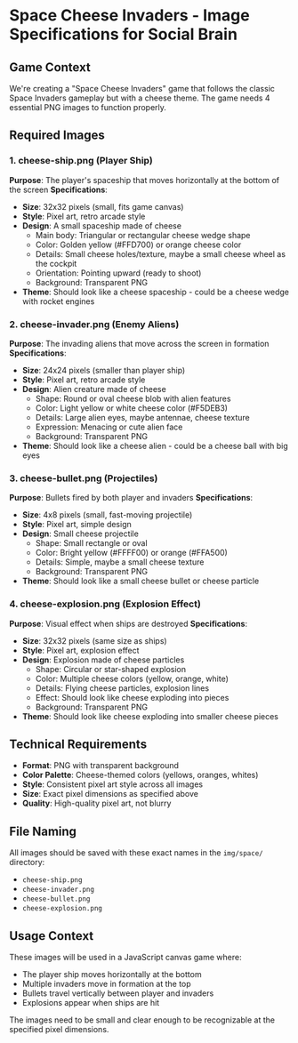 # Space Cheese Invaders - Image Specifications for Social Brain

## Game Context
We're creating a "Space Cheese Invaders" game that follows the classic Space Invaders gameplay but with a cheese theme. The game needs 4 essential PNG images to function properly.

## Required Images

### 1. cheese-ship.png (Player Ship)
**Purpose**: The player's spaceship that moves horizontally at the bottom of the screen
**Specifications**:
- **Size**: 32x32 pixels (small, fits game canvas)
- **Style**: Pixel art, retro arcade style
- **Design**: A small spaceship made of cheese
  - Main body: Triangular or rectangular cheese wedge shape
  - Color: Golden yellow (#FFD700) or orange cheese color
  - Details: Small cheese holes/texture, maybe a small cheese wheel as the cockpit
  - Orientation: Pointing upward (ready to shoot)
  - Background: Transparent PNG
- **Theme**: Should look like a cheese spaceship - could be a cheese wedge with rocket engines

### 2. cheese-invader.png (Enemy Aliens)
**Purpose**: The invading aliens that move across the screen in formation
**Specifications**:
- **Size**: 24x24 pixels (smaller than player ship)
- **Style**: Pixel art, retro arcade style
- **Design**: Alien creature made of cheese
  - Shape: Round or oval cheese blob with alien features
  - Color: Light yellow or white cheese color (#F5DEB3)
  - Details: Large alien eyes, maybe antennae, cheese texture
  - Expression: Menacing or cute alien face
  - Background: Transparent PNG
- **Theme**: Should look like a cheese alien - could be a cheese ball with big eyes

### 3. cheese-bullet.png (Projectiles)
**Purpose**: Bullets fired by both player and invaders
**Specifications**:
- **Size**: 4x8 pixels (small, fast-moving projectile)
- **Style**: Pixel art, simple design
- **Design**: Small cheese projectile
  - Shape: Small rectangle or oval
  - Color: Bright yellow (#FFFF00) or orange (#FFA500)
  - Details: Simple, maybe a small cheese texture
  - Background: Transparent PNG
- **Theme**: Should look like a small cheese bullet or cheese particle

### 4. cheese-explosion.png (Explosion Effect)
**Purpose**: Visual effect when ships are destroyed
**Specifications**:
- **Size**: 32x32 pixels (same size as ships)
- **Style**: Pixel art, explosion effect
- **Design**: Explosion made of cheese particles
  - Shape: Circular or star-shaped explosion
  - Color: Multiple cheese colors (yellow, orange, white)
  - Details: Flying cheese particles, explosion lines
  - Effect: Should look like cheese exploding into pieces
  - Background: Transparent PNG
- **Theme**: Should look like cheese exploding into smaller cheese pieces

## Technical Requirements
- **Format**: PNG with transparent background
- **Color Palette**: Cheese-themed colors (yellows, oranges, whites)
- **Style**: Consistent pixel art style across all images
- **Size**: Exact pixel dimensions as specified above
- **Quality**: High-quality pixel art, not blurry

## File Naming
All images should be saved with these exact names in the `img/space/` directory:
- `cheese-ship.png`
- `cheese-invader.png`
- `cheese-bullet.png`
- `cheese-explosion.png`

## Usage Context
These images will be used in a JavaScript canvas game where:
- The player ship moves horizontally at the bottom
- Multiple invaders move in formation at the top
- Bullets travel vertically between player and invaders
- Explosions appear when ships are hit

The images need to be small and clear enough to be recognizable at the specified pixel dimensions.
